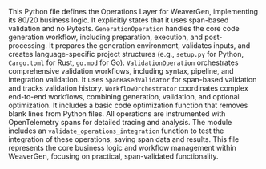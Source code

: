 This Python file defines the Operations Layer for WeaverGen, implementing its 80/20 business logic.
It explicitly states that it uses span-based validation and no Pytests.
`GenerationOperation` handles the core code generation workflow, including preparation, execution, and post-processing.
It prepares the generation environment, validates inputs, and creates language-specific project structures (e.g., `setup.py` for Python, `Cargo.toml` for Rust, `go.mod` for Go).
`ValidationOperation` orchestrates comprehensive validation workflows, including syntax, pipeline, and integration validation.
It uses `SpanBasedValidator` for span-based validation and tracks validation history.
`WorkflowOrchestrator` coordinates complex end-to-end workflows, combining generation, validation, and optional optimization.
It includes a basic code optimization function that removes blank lines from Python files.
All operations are instrumented with OpenTelemetry spans for detailed tracing and analysis.
The module includes an `validate_operations_integration` function to test the integration of these operations, saving span data and results.
This file represents the core business logic and workflow management within WeaverGen, focusing on practical, span-validated functionality.